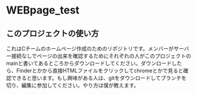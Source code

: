 # WEBpage_test
## このプロジェクトの使い方
これはCチームのホームページ作成のためのリポジトリです。メンバーがサーバー接続なしでページの出来を確認するためにそれぞれの人がこのプロジェクトのmainと書いてあるところからダウンロードしてください。ダウンロードしたら、Finderとかから直接HTMLファイルをクリックしてchromeとかで見ると確認できると思います。もし興味がある人は、gitをダウンロードしてブランチを切り、編集に参加してください。やり方は僕が教えます。

